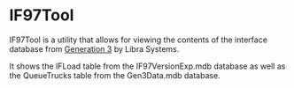 ﻿# IF97Tool

IF97Tool is a utility that allows for viewing the contents of the interface database from [Generation 3](http://librasystems.com/product.php?id=3/Generation3AsphaltBatching,SiloLoadout,andTruckScaleTicketingSystem) by Libra Systems.

It shows the IFLoad table from the IF97VersionExp.mdb database as well as the QueueTrucks table from the Gen3Data.mdb database.